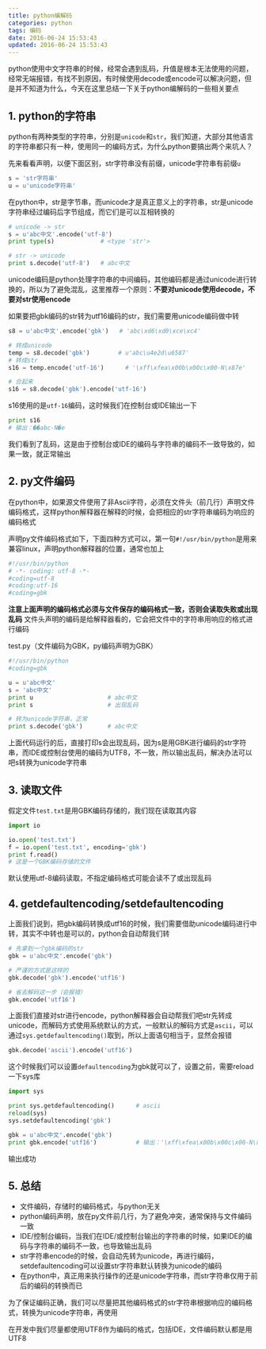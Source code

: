 ```yaml
---
title: python编解码
categories: python
tags: 编码
date: 2016-06-24 15:53:43
updated: 2016-06-24 15:53:43
---
```


python使用中文字符串的时候，经常会遇到乱码，升值是根本无法使用的问题，经常无端报错，有找不到原因，有时候使用decode或encode可以解决问题，但是并不知道为什么，今天在这里总结一下关于python编解码的一些相关要点

<!-- more -->
## 1. python的字符串
python有两种类型的字符串，分别是`unicode`和`str`，我们知道，大部分其他语言的字符串都只有一种，使用同一的编码方式，为什么python要搞出两个来坑人？

先来看看声明，以便下面区别，str字符串没有前缀，unicode字符串有前缀`u`
```python
s = 'str字符串'
u = u'unicode字符串'
```

在python中，str是字节串，而unicode才是真正意义上的字符串，str是unicode字符串经过编码后字节组成，而它们是可以互相转换的
```python
# unicode -> str
s = u'abc中文'.encode('utf-8')
print type(s)             # <type 'str'>

# str -> unicode
print s.decode('utf-8')   # abc中文
```

unicode编码是python处理字符串的中间编码，其他编码都是通过unicode进行转换的，所以为了避免混乱，这里推荐一个原则：**不要对unicode使用decode，不要对str使用encode**

如果要把gbk编码的str转为utf16编码的str，我们需要用unicode编码做中转
```python
s8 = u'abc中文'.encode('gbk')   # 'abc\xd6\xd0\xce\xc4'

# 转成unicode
temp = s8.decode('gbk')        # u'abc\u4e2d\u6587'
# 转成str
s16 = temp.encode('utf-16')      # '\xff\xfea\x00b\x00c\x00-N\x87e'

# 合起来
s16 = s8.decode('gbk').encode('utf-16')
```

s16使用的是`utf-16`编码，这时候我们在控制台或IDE输出一下
```python
print s16
# 输出：��abc-N�e
```
我们看到了乱码，这是由于控制台或IDE的编码与字符串的编码不一致导致的，如果一致，就正常输出

## 2. py文件编码
在python中，如果源文件使用了非Ascii字符，必须在文件头（前几行）声明文件编码格式，这样python解释器在解释的时候，会把相应的str字符串编码为响应的编码格式

声明py文件编码格式如下，下面四种方式可以，第一句`#!/usr/bin/python`是用来兼容linux，声明python解释器的位置，通常也加上
```python
#!/usr/bin/python
# -*- coding: utf-8 -*-
#coding=utf-8
#coding:utf-16
#coding=gbk
```
**注意上面声明的编码格式必须与文件保存的编码格式一致，否则会读取失败或出现乱码**
文件头声明的编码是给解释器看的，它会把文件中的字符串用响应的格式进行编码

test.py（文件编码为GBK，py编码声明为GBK）
```python
#!/usr/bin/python
#coding=gbk

u = u'abc中文'
s = 'abc中文'
print u                     # abc中文
print s                     # 出现乱码

# 转为unicode字符串，正常
print s.decode('gbk')       # abc中文
```
上面代码运行的后，直接打印s会出现乱码，因为s是用GBK进行编码的str字符串，而IDE或控制台使用的编码为UTF8，不一致，所以输出乱码，解决办法可以吧s转换为unicode字符串

## 3. 读取文件
假定文件`test.txt`是用GBK编码存储的，我们现在读取其内容
```python
import io

io.open('test.txt')
f = io.open('test.txt', encoding='gbk')
print f.read()
# 这是一个GBK编码存储的文件
```
默认使用utf-8编码读取，不指定编码格式可能会读不了或出现乱码

## 4. getdefaultencoding/setdefaultencoding
上面我们说到，把gbk编码转换成utf16的时候，我们需要借助unicode编码进行中转，其实不中转也是可以的，python会自动帮我们转
```python
# 先拿到一个gbk编码的str
gbk = u'abc中文'.encode('gbk')

# 严谨的方式是这样的
gbk.decode('gbk').encode('utf16')

# 省去解码这一步（会报错）
gbk.encode('utf16')
```
上面我们直接对str进行encode，python解释器会自动帮我们吧str先转成unicode，而解码方式使用系统默认的方式，一般默认的解码方式是`ascii`，可以通过`sys.getdefaultencoding()`取到，所以上面语句相当于，显然会报错
```python
gbk.decode('ascii').encode('utf16')
```
这个时候我们可以设置`defaultencoding`为gbk就可以了，设置之前，需要reload一下sys库
```python
import sys

print sys.getdefaultencoding()      # ascii
reload(sys)
sys.setdefaultencoding('gbk')

gbk = u'abc中文'.encode('gbk')
print gbk.encode('utf16')           # 输出：'\xff\xfea\x00b\x00c\x00-N\x87e'
```
输出成功

## 5. 总结
* 文件编码，存储时的编码格式，与python无关
* python编码声明，放在py文件前几行，为了避免冲突，通常保持与文件编码一致
* IDE/控制台编码，当我们在IDE/或控制台输出的字符串的时候，如果IDE的编码与字符串的编码不一致，也导致输出乱码
* str字符串encode的时候，会自动先转为unicode，再进行编码，setdefaultencoding可以设置str字符串默认转换为unicode的编码
* 在python中，真正用来执行操作的还是unicode字符串，而str字符串仅用于前后的编码的转换而已


为了保证编码正确，我们可以尽量把其他编码格式的str字符串根据响应的编码格式，转换为unicode字符串，再使用

在开发中我们尽量都使用UTF8作为编码的格式，包括IDE，文件编码默认都是用UTF8
